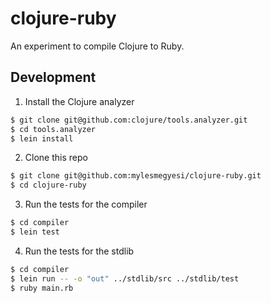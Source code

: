 # clojure-ruby

An experiment to compile Clojure to Ruby.

## Development

1. Install the Clojure analyzer

```bash
$ git clone git@github.com:clojure/tools.analyzer.git
$ cd tools.analyzer
$ lein install
```

2. Clone this repo

```bash
$ git clone git@github.com:mylesmegyesi/clojure-ruby.git
$ cd clojure-ruby
```

3. Run the tests for the compiler

```bash
$ cd compiler
$ lein test
```

4. Run the tests for the stdlib

```bash
$ cd compiler
$ lein run -- -o "out" ../stdlib/src ../stdlib/test
$ ruby main.rb
```

